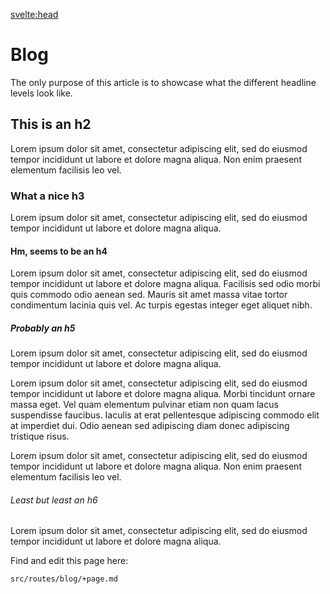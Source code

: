 <script>
	import { siteTitle } from '$config';
</script>

<svelte:head>

<title>Blog | { siteTitle }</title>
</svelte:head>

# Blog

The only purpose of this article is to showcase what the different headline levels look like.

## This is an h2

Lorem ipsum dolor sit amet, consectetur adipiscing elit, sed do eiusmod tempor incididunt ut labore et dolore magna aliqua. Non enim praesent elementum facilisis leo vel.

### What a nice h3

Lorem ipsum dolor sit amet, consectetur adipiscing elit, sed do eiusmod tempor incididunt ut labore et dolore magna aliqua.

#### Hm, seems to be an h4

Lorem ipsum dolor sit amet, consectetur adipiscing elit, sed do eiusmod tempor incididunt ut labore et dolore magna aliqua. Facilisis sed odio morbi quis commodo odio aenean sed. Mauris sit amet massa vitae tortor condimentum lacinia quis vel. Ac turpis egestas integer eget aliquet nibh.

##### Probably an h5

Lorem ipsum dolor sit amet, consectetur adipiscing elit, sed do eiusmod tempor incididunt ut labore et dolore magna aliqua.

Lorem ipsum dolor sit amet, consectetur adipiscing elit, sed do eiusmod tempor incididunt ut labore et dolore magna aliqua. Morbi tincidunt ornare massa eget. Vel quam elementum pulvinar etiam non quam lacus suspendisse faucibus. Iaculis at erat pellentesque adipiscing commodo elit at imperdiet dui. Odio aenean sed adipiscing diam donec adipiscing tristique risus.

Lorem ipsum dolor sit amet, consectetur adipiscing elit, sed do eiusmod tempor incididunt ut labore et dolore magna aliqua. Non enim praesent elementum facilisis leo vel.

###### Least but least an h6

Lorem ipsum dolor sit amet, consectetur adipiscing elit, sed do eiusmod tempor incididunt ut labore et dolore magna aliqua.

Find and edit this page here:

```
src/routes/blog/+page.md
```
